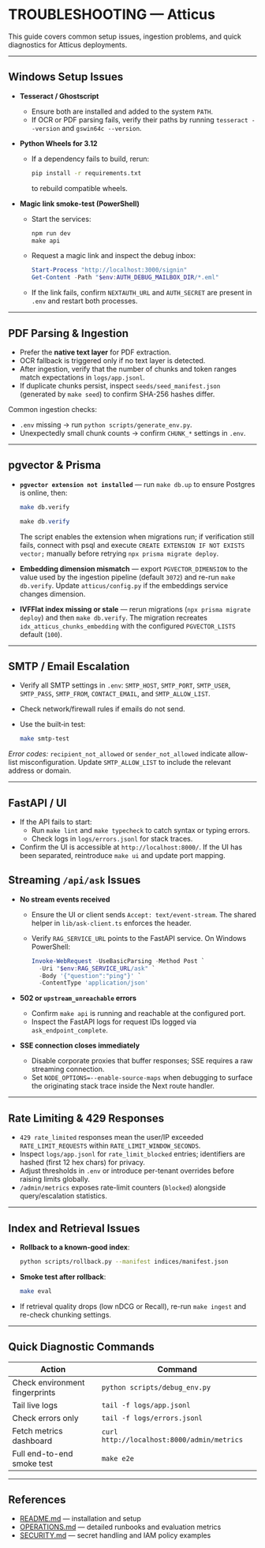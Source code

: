 # TROUBLESHOOTING — Atticus

This guide covers common setup issues, ingestion problems, and quick diagnostics for Atticus deployments.

---

## Windows Setup Issues

* **Tesseract / Ghostscript**
  * Ensure both are installed and added to the system `PATH`.
  * If OCR or PDF parsing fails, verify their paths by running `tesseract --version` and `gswin64c --version`.

* **Python Wheels for 3.12**
  * If a dependency fails to build, rerun:

    ```bash
    pip install -r requirements.txt
    ```

    to rebuild compatible wheels.

* **Magic link smoke-test (PowerShell)**
  * Start the services:

    ```powershell
    npm run dev
    make api
    ```

  * Request a magic link and inspect the debug inbox:

    ```powershell
    Start-Process "http://localhost:3000/signin"
    Get-Content -Path "$env:AUTH_DEBUG_MAILBOX_DIR/*.eml"
    ```

  * If the link fails, confirm `NEXTAUTH_URL` and `AUTH_SECRET` are present in `.env` and restart both processes.

---

## PDF Parsing & Ingestion

* Prefer the **native text layer** for PDF extraction.
* OCR fallback is triggered only if no text layer is detected.
* After ingestion, verify that the number of chunks and token ranges match expectations in `logs/app.jsonl`.
* If duplicate chunks persist, inspect `seeds/seed_manifest.json` (generated by `make seed`) to confirm SHA-256 hashes differ.

Common ingestion checks:

* `.env` missing → run `python scripts/generate_env.py`.
* Unexpectedly small chunk counts → confirm `CHUNK_*` settings in `.env`.

---

## pgvector & Prisma

* **`pgvector extension not installed`** — run `make db.up` to ensure Postgres is online, then:

  ```bash
  make db.verify
  ```

  ```powershell
  make db.verify
  ```

  The script enables the extension when migrations run; if verification still fails, connect with psql and execute `CREATE EXTENSION IF NOT EXISTS vector;` manually before retrying `npx prisma migrate deploy`.
* **Embedding dimension mismatch** — export `PGVECTOR_DIMENSION` to the value used by the ingestion pipeline (default `3072`) and re-run `make db.verify`. Update `atticus/config.py` if the embeddings service changes dimension.
* **IVFFlat index missing or stale** — rerun migrations (`npx prisma migrate deploy`) and then `make db.verify`. The migration recreates `idx_atticus_chunks_embedding` with the configured `PGVECTOR_LISTS` default (`100`).

---

## SMTP / Email Escalation

* Verify all SMTP settings in `.env`: `SMTP_HOST`, `SMTP_PORT`, `SMTP_USER`, `SMTP_PASS`, `SMTP_FROM`, `CONTACT_EMAIL`, and `SMTP_ALLOW_LIST`.
* Check network/firewall rules if emails do not send.
* Use the built‑in test:

  ```bash
  make smtp-test
  ```

*Error codes:* `recipient_not_allowed` or `sender_not_allowed` indicate allow-list misconfiguration. Update `SMTP_ALLOW_LIST` to include the relevant address or domain.

---

## FastAPI / UI

* If the API fails to start:
  * Run `make lint` and `make typecheck` to catch syntax or typing errors.
  * Check logs in `logs/errors.jsonl` for stack traces.
* Confirm the UI is accessible at `http://localhost:8000/`.
  If the UI has been separated, reintroduce `make ui` and update port mapping.

## Streaming `/api/ask` Issues

* **No stream events received**
  * Ensure the UI or client sends `Accept: text/event-stream`. The shared helper in `lib/ask-client.ts` enforces the header.
  * Verify `RAG_SERVICE_URL` points to the FastAPI service. On Windows PowerShell:

    ```powershell
    Invoke-WebRequest -UseBasicParsing -Method Post `
      -Uri "$env:RAG_SERVICE_URL/ask" `
      -Body '{"question":"ping"}' `
      -ContentType 'application/json'
    ```

* **502 or `upstream_unreachable` errors**
  * Confirm `make api` is running and reachable at the configured port.
  * Inspect the FastAPI logs for request IDs logged via `ask_endpoint_complete`.

* **SSE connection closes immediately**
  * Disable corporate proxies that buffer responses; SSE requires a raw streaming connection.
  * Set `NODE_OPTIONS=--enable-source-maps` when debugging to surface the originating stack trace inside the Next route handler.

---

## Rate Limiting & 429 Responses

* `429 rate_limited` responses mean the user/IP exceeded `RATE_LIMIT_REQUESTS` within `RATE_LIMIT_WINDOW_SECONDS`.
* Inspect `logs/app.jsonl` for `rate_limit_blocked` entries; identifiers are hashed (first 12 hex chars) for privacy.
* Adjust thresholds in `.env` or introduce per-tenant overrides before raising limits globally.
* `/admin/metrics` exposes rate-limit counters (`blocked`) alongside query/escalation statistics.

---

## Index and Retrieval Issues

* **Rollback to a known-good index**:

  ```bash
  python scripts/rollback.py --manifest indices/manifest.json
  ```

* **Smoke test after rollback**:

  ```bash
  make eval
  ```

* If retrieval quality drops (low nDCG or Recall), re-run `make ingest` and re-check chunking settings.

---

## Quick Diagnostic Commands

| Action | Command |
|--------|--------|
| Check environment fingerprints | `python scripts/debug_env.py` |
| Tail live logs | `tail -f logs/app.jsonl` |
| Check errors only | `tail -f logs/errors.jsonl` |
| Fetch metrics dashboard | `curl http://localhost:8000/admin/metrics` |
| Full end-to-end smoke test | `make e2e` |

---

## References

* [README.md](README.md) — installation and setup
* [OPERATIONS.md](OPERATIONS.md) — detailed runbooks and evaluation metrics
* [SECURITY.md](SECURITY.md) — secret handling and IAM policy examples
